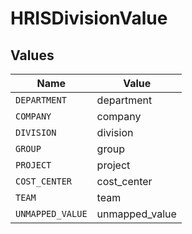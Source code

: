# HRISDivisionValue


## Values

| Name             | Value            |
| ---------------- | ---------------- |
| `DEPARTMENT`     | department       |
| `COMPANY`        | company          |
| `DIVISION`       | division         |
| `GROUP`          | group            |
| `PROJECT`        | project          |
| `COST_CENTER`    | cost_center      |
| `TEAM`           | team             |
| `UNMAPPED_VALUE` | unmapped_value   |